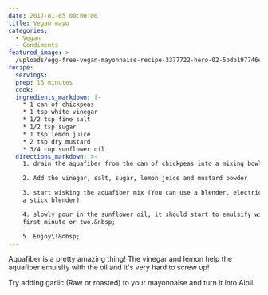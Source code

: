 ```yaml
---
date: 2017-01-05 00:00:00
title: Vegan mayo
categories:
  - Vegan
  - Condiments
featured_image: >-
  /uploads/egg-free-vegan-mayonnaise-recipe-3377722-hero-02-5bdb197746e0fb0051dfd51c.jpg
recipe:
  servings:
  prep: 15 minutes
  cook:
  ingredients_markdown: |-
    * 1 can of chickpeas
    * 1 tsp white vinegar
    * 1/2 tsp fine salt
    * 1/2 tsp sugar
    * 1 tsp lemon juice
    * 2 tsp dry mustard
    * 3/4 cup sunflower oil
  directions_markdown: >-
    1. drain the aquafiber from the can of chickpeas into a mixing bowl

    2. Add the vinegar, salt, sugar, lemon juice and mustard powder

    3. start wisking the aquafiber mix (You can use a blender, electric wisk or
    a stick blender)

    4. slowly pour in the sunflower oil, it should start to emulsify within the
    first minute or two.&nbsp;

    5. Enjoy\!&nbsp;
---
```


Aquafiber is a pretty amazing thing\! The vinegar and lemon help the aquafiber emulsify with the oil and it's very hard to screw up\!

Try adding garlic (Raw or roasted) to your mayonnaise and turn it into Aioli.